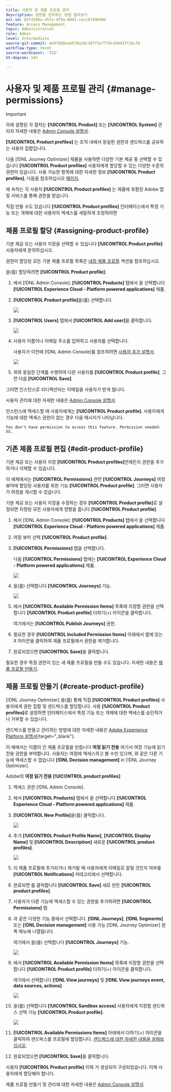 ```yaml
---
title: 사용자 및 제품 프로필 관리
description: 권한을 관리하는 방법 알아보기
exl-id: 85fd386a-45fa-4f9a-89d1-cecc0749b90d
feature: Access Management
topic: Administration
role: Admin
level: Intermediate
source-git-commit: 0e978d0eab570a28c187f3e7779c450437f16cfb
workflow-type: tm+mt
source-wordcount: '722'
ht-degree: 14%

---
```


# 사용자 및 제품 프로필 관리 {#manage-permissions}

>[!IMPORTANT]
>
> 아래 설명된 각 절차는 **[!UICONTROL Product]** 또는 **[!UICONTROL System]** 관리자 자세한 내용은 [Admin Console 설명서](https://helpx.adobe.com/enterprise/admin-guide.html/enterprise/using/admin-roles.ug.html).

**[!UICONTROL Product profiles]** 는 조직 내에서 동일한 권한과 샌드박스를 공유하는 사용자 집합입니다.

다음 [!DNL Journey Optimizer] 제품을 사용하면 다양한 기본 제공 중 선택할 수 있습니다 **[!UICONTROL Product profiles]** 사용자에게 할당할 수 있는 다양한 수준의 권한이 있습니다. 사용 가능한 항목에 대한 자세한 정보 **[!UICONTROL Product profiles]**, 다음을 참조하십시오 [페이지](ootb-product-profiles.md).

에 속하는 각 사용자 **[!UICONTROL Product profiles]** 는 제품에 포함된 Adobe 앱 및 서비스를 통해 권한을 받습니다.

직접 만들 수도 있습니다 **[!UICONTROL Product profiles]** 인터페이스에서 특정 기능 또는 개체에 대한 사용자의 액세스를 세밀하게 조정하려면

## 제품 프로필 할당 {#assigning-product-profile}

기본 제공 또는 사용자 지정을 선택할 수 있습니다 **[!UICONTROL Product profile]** 사용자에게 문의하십시오.

권한이 할당된 모든 기본 제품 프로필 목록은 [내장 제품 프로필](ootb-product-profiles.md) 섹션을 참조하십시오.

을(를) 할당하려면 **[!UICONTROL Product profile]**:

1. 에서 [!DNL Admin Console]: **[!UICONTROL Products]** 탭에서 을 선택합니다 **[!UICONTROL Experience Cloud - Platform powered applications]** 제품.

1. **[!UICONTROL Product profile]**&#x200B;을(를) 선택합니다. 

   ![](assets/do-not-localize/access_control_2.png)

1. **[!UICONTROL Users]** 탭에서 **[!UICONTROL Add user]**&#x200B;을 클릭합니다.

   ![](assets/do-not-localize/access_control_3.png)

1. 사용자 이름이나 이메일 주소를 입력하고 사용자를 선택합니다.

   사용자가 이전에 [!DNL Admin Console]를 참조하려면 [사용자 추가 설명서](https://helpx.adobe.com/enterprise/admin-guide.html/enterprise/using/manage-users-individually.ug.html#add-users).

   ![](assets/do-not-localize/access_control_4.png)

1. 위와 동일한 단계를 수행하여 다른 사용자를 **[!UICONTROL Product profile]**. 그런 다음 **[!UICONTROL Save]**.

그러면 인스턴스로 리디렉션되는 이메일을 사용자가 받게 됩니다.

사용자 관리에 대한 자세한 내용은 [Admin Console 설명서](https://helpx.adobe.com/enterprise/admin-guide.html/enterprise/using/manage-users-individually.ug.html).

인스턴스에 액세스할 때 사용자에게는 **[!UICONTROL Product profile]**. 사용자에게 기능에 대한 액세스 권한이 없는 경우 다음 메시지가 나타납니다.

`You don't have permission to access this feature. Permission needed: XX.`

## 기존 제품 프로필 편집 {#edit-product-profile}

기본 제공 또는 사용자 지정 **[!UICONTROL Product profiles]**&#x200B;언제든지 권한을 추가하거나 삭제할 수 있습니다.

이 예제에서는 **[!UICONTROL Permissions]** 관련 **[!UICONTROL Journeys]** 여정 뷰어에 할당된 사용자를 위한 기능 **[!UICONTROL Product profile]**. 그러면 사용자가 여정을 게시할 수 있습니다.

기본 제공 또는 사용자 지정을 수정하는 경우 **[!UICONTROL Product profile]**&#x200B;로 설정되면 지정된 모든 사용자에게 영향을 줍니다 **[!UICONTROL Product profile]**.

1. 에서 [!DNL Admin Console]: **[!UICONTROL Products]** 탭에서 을 선택합니다 **[!UICONTROL Experience Cloud - Platform powered applications]** 제품.

1. 여정 뷰어 선택 **[!UICONTROL Product profile]**.

1. **[!UICONTROL Permissions]** 탭을 선택합니다. 

   다음 **[!UICONTROL Permissions]** 탭에는 **[!UICONTROL Experience Cloud - Platform powered applications]** 제품.

   ![](assets/do-not-localize/access_control_5.png)

1. 을(를) 선택합니다 **[!UICONTROL Journeys]** 기능.

   ![](assets/do-not-localize/access_control_6.png)

1. 에서 **[!UICONTROL Available Permission Items]** 목록에 지정할 권한을 선택합니다 **[!UICONTROL Product profile]** 더하기(+) 아이콘을 클릭합니다.

   여기에서는 **[!UICONTROL Publish Journeys]** 권한.

1. 필요한 경우 **[!UICONTROL Included Permission Items]** 아래에서 옆에 있는 X 아이콘을 클릭하여 제품 프로필에서 권한을 제거합니다.

1. 완료되었으면 **[!UICONTROL Save]**&#x200B;을 클릭합니다.

필요한 경우 특정 권한이 있는 새 제품 프로필을 만들 수도 있습니다. 자세한 내용은 [제품 프로필 만들기](#create-product-profile).

## 제품 프로필 만들기 {#create-product-profile}

[!DNL Journey Optimizer] 을(를) 통해 직접 **[!UICONTROL Product profiles]** 사용자에게 권한 집합 및 샌드박스를 할당합니다. 사용 **[!UICONTROL Product profiles]**&#x200B;로 설정하면 인터페이스에서 특정 기능 또는 개체에 대한 액세스를 승인하거나 거부할 수 있습니다.

샌드박스를 만들고 관리하는 방법에 대한 자세한 내용은 [Adobe Experience Platform 설명서](https://experienceleague.adobe.com/docs/experience-platform/sandbox/ui/user-guide.html?lang=ko-KR){target=&quot;_blank&quot;}.

이 예에서는 이름이 인 제품 프로필을 만듭니다 **여정 읽기 전용** 여기서 여정 기능에 읽기 전용 권한을 부여합니다. 사용자는 여정에 액세스하고 볼 수만 있으며, 와 같은 다른 기능에 액세스할 수 없습니다 **[!DNL  Decision management]** in [!DNL Journey Optimizer].

Adobe의 **여정 읽기 전용** **[!UICONTROL product profiles]**:

1. 액세스 권한 [!DNL Admin Console].

1. 에서 **[!UICONTROL Products]** 탭에서 을 선택합니다 **[!UICONTROL Experience Cloud - Platform powered applications]** 제품.

1. **[!UICONTROL New Profile]**&#x200B;을(를) 클릭합니다.

   ![](assets/do-not-localize/access_control_9.png)

1. 추가 **[!UICONTROL Product Profile Name]**, **[!UICONTROL Display Name]** 및 **[!UICONTROL Description]** 새로운 **[!UICONTROL product profiles]**.

   ![](assets/do-not-localize/access_control_10.png)

1. 이 제품 프로필에 추가되거나 제거될 때 사용자에게 이메일로 알릴 것인지 여부를 **[!UICONTROL Notifications]** 카테고리에서 선택합니다.

1. 완료되면 를 클릭합니다 **[!UICONTROL Save]** 새로 만든 **[!UICONTROL product profiles]**.

1. 사용자가 다른 기능에 액세스할 수 있는 권한을 추가하려면 **[!UICONTROL Permissions]** 탭.

1. 과 같은 다양한 기능 중에서 선택합니다. **[!DNL Journeys]**, **[!DNL Segments]** 또는 **[!DNL Decision management]** 사용 가능 [!DNL Journey Optimizer] 왼쪽 메뉴에 나열됩니다.

   여기에서 을(를) 선택합니다 **[!UICONTROL Journeys]** 기능.

   ![](assets/do-not-localize/access_control_11.png)

1. 에서 **[!UICONTROL Available Permission Items]** 목록에 지정할 권한을 선택합니다 **[!UICONTROL Product profile]** 더하기(+) 아이콘을 클릭합니다.

   여기에서 선택합니다 **[!DNL View journeys]** 및 **[!DNL View journeys event, data sources, actions]**.

   ![](assets/do-not-localize/access_control_12.png)

1. 을(를) 선택합니다 **[!UICONTROL Sandbox access]** 사용자에게 지정할 샌드박스 선택 기능 **[!UICONTROL Product profile]**.

   ![](assets/do-not-localize/access_control_13.png)

1. **[!UICONTROL Available Permissions Items]** 아래에서 더하기(+) 아이콘을 클릭하여 샌드박스를 프로필에 할당합니다. [샌드박스에 대한 자세한 내용을 살펴보십시오](sandboxes.md).

1. 완료되었으면 **[!UICONTROL Save]**&#x200B;을 클릭합니다.

사용자 **[!UICONTROL Product profile]** 이제 가 생성되어 구성되었습니다. 이제 사용자에게 할당해야 합니다.

제품 프로필 만들기 및 관리에 대한 자세한 내용은 [Admin Console 설명서](https://helpx.adobe.com/enterprise/admin-guide.html/enterprise/using/manage-product-profiles.ug.html).
